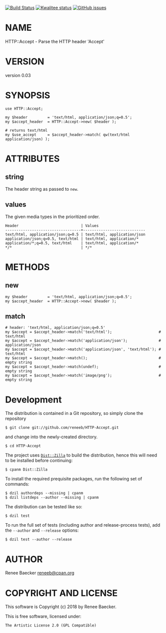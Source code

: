 [![Build Status](https://travis-ci.org/reneeb/HTTP-Accept.svg?branch=master)](https://travis-ci.org/reneeb/HTTP-Accept)
[![Kwalitee status](http://cpants.cpanauthors.org/dist/HTTP-Accept.png)](http://cpants.charsbar.org/dist/overview/HTTP-Accept)
[![GitHub issues](https://img.shields.io/github/issues/reneeb/HTTP-Accept.svg)](https://github.com/reneeb/HTTP-Accept/issues)

# NAME

HTTP::Accept - Parse the HTTP header 'Accept'

# VERSION

version 0.03

# SYNOPSIS

    use HTTP::Accept;
    
    my $header         = 'text/html, application/json;q=0.5';
    my $accept_header  = HTTP::Accept->new( $header );
    
    # returns text/html
    my $use_accept     = $accept_header->match( qw(text/html application/json) );

# ATTRIBUTES

## string

The header string as passed to `new`.

## values

The given media types in the prioritized order.

    Header                            | Values
    ----------------------------------+----------------------------
    text/html, application/json;q=0.5 | text/html, application/json
    application/json;q=0.5, text/html | text/html, application/*
    application/*;q=0.5, text/html    | text/html, application/*
    */*                               | */*

# METHODS

## new

    my $header         = 'text/html, application/json;q=0.5';
    my $accept_header  = HTTP::Accept->new( $header );

## match

    # header: 'text/html, application/json;q=0.5'
    my $accept = $accept_header->match('text/html');                     # text/html
    my $accept = $accept_header->match('application/json');              # application/json
    my $accept = $accept_header->match('application/json', 'text/html'); # text/html
    my $accept = $accept_header->match();                                # empty string
    my $accept = $accept_header->match(undef);                           # empty string
    my $accept = $accept_header->match('image/png');                     # empty string



# Development

The distribution is contained in a Git repository, so simply clone the
repository

```
$ git clone git://github.com/reneeb/HTTP-Accept.git
```

and change into the newly-created directory.

```
$ cd HTTP-Accept
```

The project uses [`Dist::Zilla`](https://metacpan.org/pod/Dist::Zilla) to
build the distribution, hence this will need to be installed before
continuing:

```
$ cpanm Dist::Zilla
```

To install the required prequisite packages, run the following set of
commands:

```
$ dzil authordeps --missing | cpanm
$ dzil listdeps --author --missing | cpanm
```

The distribution can be tested like so:

```
$ dzil test
```

To run the full set of tests (including author and release-process tests),
add the `--author` and `--release` options:

```
$ dzil test --author --release
```

# AUTHOR

Renee Baecker <reneeb@cpan.org>

# COPYRIGHT AND LICENSE

This software is Copyright (c) 2018 by Renee Baecker.

This is free software, licensed under:

    The Artistic License 2.0 (GPL Compatible)
